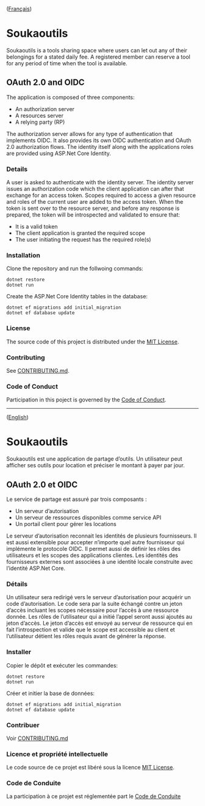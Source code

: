 ([Français](#french-version))

<a id='english-version' class='anchor' aria-hidden='true'/>

# Soukaoutils
Soukaoutils is a tools sharing space where users can let out any of their belongings for a stated daily fee. A registered member can reserve a tool for any period of time when the tool is available.

## OAuth 2.0 and OIDC

The application is composed of three components:
-	An authorization server
-	A resources server
-	A relying party (RP)

The authorization server allows for any type of authentication that implements OIDC. It also provides its own OIDC authentication and OAuth 2.0 authorization flows. The identity itself along with the applications roles are provided using ASP.Net Core Identity. 


### Details

A user is asked to authenticate with the identity server. The identity server issues an authorization code which the client application can after that exchange for an access token. Scopes required to access a given resource and roles of the current user are added to the access token. When the token is sent over to the resource server, and before any response is prepared, the token will be introspected and validated to ensure that: 
-	It is a valid token
-	The client application is granted the required scope
-	The user initiating the request has the required role(s)

### Installation
Clone the repository and run the follwoing commands:
```
dotnet restore 
dotnet run
```
Create the ASP.Net Core Identity tables in the database:
```
dotnet ef migrations add initial_migration
dotnet ef database update

```

### License

The source code of this project is distributed under the [MIT License](LICENSE).

### Contributing

See [CONTRIBUTING.md](CONTRIBUTING.md#english-version).

### Code of Conduct

Participation in this poject is governed by the [Code of Conduct](CODE_OF_CONDUCT.md).

______________________

([English](#english-version))

<a id='french-version' class='anchor' aria-hidden='true'/>

# Soukaoutils
Soukaoutils est une application de partage d’outils. Un utilisateur peut afficher ses outils pour location et préciser le montant à payer par jour.

## OAuth 2.0 et OIDC

Le service de partage est assuré par trois composants :
-	Un serveur d’autorisation
-	Un serveur de ressources disponibles comme service API
-	Un portail client pour gérer les locations 

Le serveur d’autorisation reconnait les identités de plusieurs fournisseurs. Il est aussi extensible pour accepter n’importe quel autre fournisseur qui implémente le protocole OIDC. Il permet aussi de définir les rôles des utilisateurs et les scopes des applications clientes. Les identités des fournisseurs externes sont associées à une identité locale construite avec l’identité ASP.Net Core.

### Détails

Un utilisateur sera redirigé vers le serveur d’autorisation pour acquérir un code d’autorisation. Le code sera par la suite échangé contre un jeton d’accès incluant les scopes nécessaire pour l’accès à une ressource donnée. Les rôles de l’utilisateur qui a initié l’appel seront aussi ajoutés au jeton d’accès.
Le jeton d’accès est envoyé au serveur de ressource qui en fait l’introspection et valide que le scope est accessible au client et l’utilisateur détient les rôles requis avant de générer la réponse.

### Installer
Copier le dépôt et exécuter les commandes:
```
dotnet restore 
dotnet run
```
Créer et initier la base de données:
```
dotnet ef migrations add initial_migration
dotnet ef database update

```

### Contribuer

Voir [CONTRIBUTING.md](CONTRIBUTING.md#french-version)

### Licence et propriété intellectuelle

Le code source de ce projet est libéré sous la licence [MIT License](LICENSE).

### Code de Conduite

La participation à ce projet est réglementée part le [Code de Conduite](CODE_OF_CONDUCT.md#french-version)
